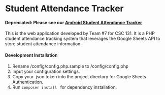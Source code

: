# Student Attendance Tracker

#### Depreciated: Please see our [Android Student Attendance Tracker](https://github.com/khaliljvd/attendance-app)

This is the web application developed by Team #7 for CSC 131. It is a PHP student attendance tracking system that leverages the Google Sheets API to store student attendance information. 


#### Development Installation
1) Rename /config/config.php.sample to /config/config.php
2) Input your configuration settings.
3) Copy your .json token into the project directory for Google Sheets Authentication.
3) Run ```composer install ``` for dependency installation.
